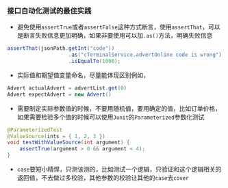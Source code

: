 ### 接口自动化测试的最佳实践

- 避免使用```assertTrue```或者```assertFalse```这种方式断言，使用```assertThat```，可以是断言失败信息更加明确，如果非要使用可以加```.as()```方法，明确失败信息

``````java
assertThat(jsonPath.getInt("code"))
                    .as("cTerminalService.advertOnline code is wrong")
                    .isEqualTo(1000);
``````

- 实际值和期望值变量命名，尽量能体现区别例如，

``````java
Advert actualAdvert = advertList.get(0)
Advert expectAdvert = new Advert()
``````

- 需要制定实际参数值的时候，不要用随机值，要用确定的值，比如订单价格，如果需要检验多个值的时候可以使用```Junit```的```Parameterized```参数化测试

``````java
@ParameterizedTest
@ValueSource(ints = { 1, 2, 3 })
void testWithValueSource(int argument) {
    assertTrue(argument > 0 && argument < 4);
}
``````

- ```case```要短小精悍，只测该测的，比如测试一个逻辑，只验证和这个逻辑相关的返回值，不去做过多校验，其他参数的校验让其他的```case```去```cover```



